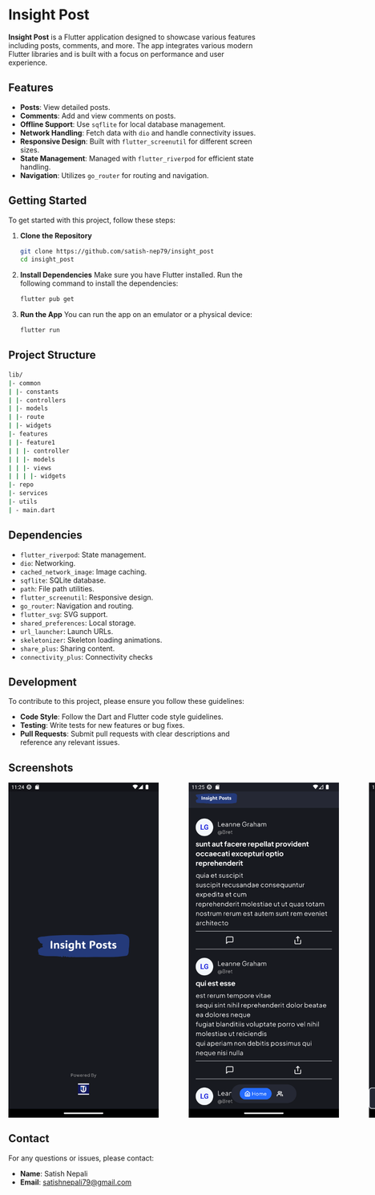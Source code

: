 # Insight Post

**Insight Post** is a Flutter application designed to showcase various features including posts, comments, and more. The app integrates various modern Flutter libraries and is built with a focus on performance and user experience.

## Features 
- **Posts**: View detailed posts.
- **Comments**: Add and view comments on posts.
-  **Offline Support**: Use `sqflite` for local database management.
-  **Network Handling**: Fetch data with `dio` and handle connectivity issues.
-  **Responsive Design**: Built with `flutter_screenutil` for different screen sizes.
- **State Management**: Managed with `flutter_riverpod` for efficient state handling.
- **Navigation**: Utilizes `go_router` for routing and navigation.

## Getting Started
To get started with this project, follow these steps:
1. **Clone the Repository**
	```bash 
	git clone https://github.com/satish-nep79/insight_post
	cd insight_post
	```
2.  **Install Dependencies**
		Make sure you have Flutter installed. Run the following command to install the dependencies:
	```bash 
	flutter pub get
	```
3.  **Run the App**
	You can run the app on an emulator or a physical device:
	```bash 
	flutter run
	```

## Project Structure
```bash
lib/
|- common
| |- constants
| |- controllers
| |- models
| |- route
| |- widgets
|- features
| |- feature1
| | |- controller
| | |- models
| | |- views
| | | |- widgets
|- repo
|- services
|- utils
| - main.dart
```

## Dependencies
- `flutter_riverpod`: State management.
-   `dio`: Networking.
-   `cached_network_image`: Image caching.
-   `sqflite`: SQLite database.
-   `path`: File path utilities.
-   `flutter_screenutil`: Responsive design.
-   `go_router`: Navigation and routing.
-   `flutter_svg`: SVG support.
-   `shared_preferences`: Local storage.
-   `url_launcher`: Launch URLs.
-   `skeletonizer`: Skeleton loading animations.
-   `share_plus`: Sharing content.
-   `connectivity_plus`: Connectivity checks

## Development 
To contribute to this project, please ensure you follow these guidelines:

-   **Code Style**: Follow the Dart and Flutter code style guidelines.
-   **Testing**: Write tests for new features or bug fixes.
-   **Pull Requests**: Submit pull requests with clear descriptions and reference any relevant issues.


## Screenshots
<div style="display: flex; gap: 60px;">
<img src="assets/ss/splash.png" alt="Splash Screen" width="300"/> <img src="assets/ss/homescreen.png" alt="Home Screen" width="300"/>
<img src="assets/ss/postdetails.png" alt="Post Details Screen" width="300"/> <img src="assets/ss/users.png" alt="Users Screen" width="300"/>
</div>

## Contact

For any questions or issues, please contact:

-   **Name**: Satish Nepali
-   **Email**: satishnepali79@gmail.com

